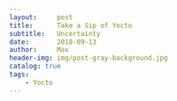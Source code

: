 ```yaml
---
layout:     post
title:      Take a Sip of Yocto
subtitle:   Uncertainty
date:       2018-09-13
author:     Max
header-img: img/post-gray-background.jpg
catalog: true
tags:
    - Yocto
---
```

